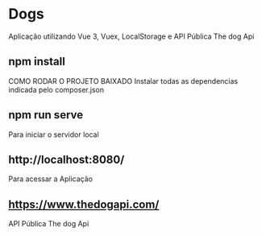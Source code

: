 # Dogs
Aplicação utilizando Vue 3, Vuex, LocalStorage e API Pública The dog Api  

## npm install 
COMO RODAR O PROJETO BAIXADO
Instalar todas as dependencias indicada pelo composer.json


## npm run serve
Para iniciar o servidor local


## http://localhost:8080/
Para acessar a Aplicação

## https://www.thedogapi.com/
API Pública The dog Api
